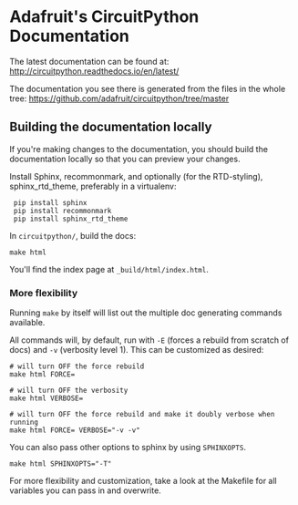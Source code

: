 Adafruit's CircuitPython Documentation
=========================

The latest documentation can be found at:
http://circuitpython.readthedocs.io/en/latest/

The documentation you see there is generated from the files in the whole tree:
https://github.com/adafruit/circuitpython/tree/master

Building the documentation locally
----------------------------------

If you're making changes to the documentation, you should build the
documentation locally so that you can preview your changes.

Install Sphinx, recommonmark, and optionally (for the RTD-styling), sphinx_rtd_theme,
preferably in a virtualenv:

     pip install sphinx
     pip install recommonmark
     pip install sphinx_rtd_theme

In `circuitpython/`, build the docs:

    make html

You'll find the index page at `_build/html/index.html`.

### More flexibility

Running `make` by itself will list out the multiple doc generating commands available.

All commands will, by default, run with `-E` (forces a rebuild from scratch of docs) and `-v` (verbosity level 1).  This can be customized as desired:

    # will turn OFF the force rebuild
    make html FORCE=

    # will turn OFF the verbosity
    make html VERBOSE=

    # will turn OFF the force rebuild and make it doubly verbose when running
    make html FORCE= VERBOSE="-v -v"

You can also pass other options to sphinx by using `SPHINXOPTS`.

    make html SPHINXOPTS="-T"

For more flexibility and customization, take a look at the Makefile for all variables you can pass in and overwrite.

